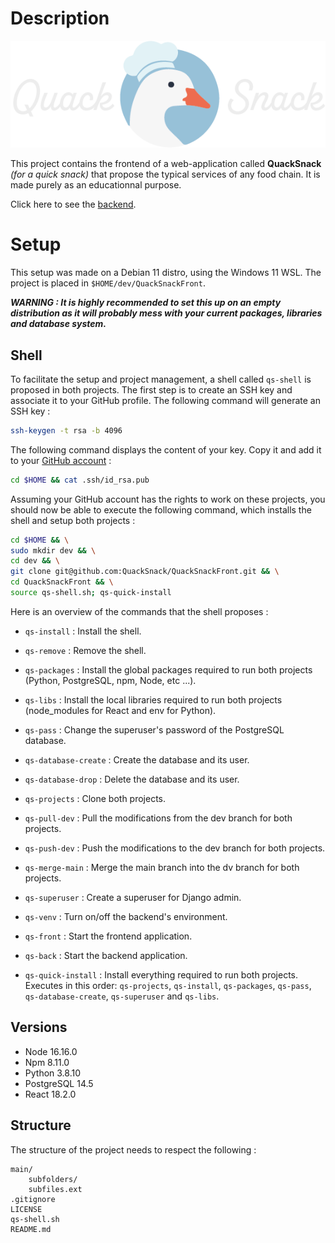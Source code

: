 # Description

<p align="center">
  <img src="https://github.com/QuackSnack/QuackSnackFront/blob/main/front/src/asset/logo/QuackLogo_Dark.png?raw=true" alt="Quack Snack Logo"/>
</p>

This project contains the frontend of a web-application called **QuackSnack** *(for a quick snack)* that propose the typical services of any food chain. It is made purely as an educationnal purpose.

Click here to see the [backend](https://github.com/QuackSnack/QuackSnackBack).

# Setup

This setup was made on a Debian 11 distro, using the Windows 11 WSL. The project is placed in `$HOME/dev/QuackSnackFront`.

***WARNING : It is highly recommended to set this up on an empty distribution as it will probably mess with your current packages, libraries and database system.***

## Shell

To facilitate the setup and project management, a shell called `qs-shell` is proposed in both projects. The first step is to create an SSH key and associate it to your GitHub profile. The following command will generate an SSH key :

```bash
ssh-keygen -t rsa -b 4096
```

The following command displays the content of your key. Copy it and add it to your [GitHub account](https://github.com/settings/keys) :

```bash
cd $HOME && cat .ssh/id_rsa.pub
```

Assuming your GitHub account has the rights to work on these projects, you should now be able to execute the following command, which installs the shell and setup both projects :

```bash
cd $HOME && \
sudo mkdir dev && \
cd dev && \
git clone git@github.com:QuackSnack/QuackSnackFront.git && \
cd QuackSnackFront && \
source qs-shell.sh; qs-quick-install
```

Here is an overview of the commands that the shell proposes :

* `qs-install` : Install the shell.
* `qs-remove` : Remove the shell.
* `qs-packages` : Install the global packages required to run both projects (Python, PostgreSQL, npm, Node, etc ...).
* `qs-libs` : Install the local libraries required to run both projects (node_modules for React and env for Python).
* `qs-pass` : Change the superuser's password of the PostgreSQL database.
* `qs-database-create` : Create the database and its user.
* `qs-database-drop` : Delete the database and its user.
* `qs-projects` : Clone both projects.
* `qs-pull-dev` : Pull the modifications from the dev branch for both projects.
* `qs-push-dev` : Push the modifications to the dev branch for both projects.
* `qs-merge-main` : Merge the main branch into the dv branch for both projects.
* `qs-superuser` : Create a superuser for Django admin.
* `qs-venv` : Turn on/off the backend's environment.
* `qs-front` : Start the frontend application.
* `qs-back` : Start the backend application.

* `qs-quick-install` : Install everything required to run both projects. Executes in this order:  `qs-projects`, `qs-install`, `qs-packages`, `qs-pass`, `qs-database-create`, `qs-superuser` and `qs-libs`.

## Versions

* Node 16.16.0
* Npm 8.11.0
* Python 3.8.10
* PostgreSQL 14.5
* React 18.2.0

## Structure

The structure of the project needs to respect the following :

```
main/
    subfolders/
    subfiles.ext
.gitignore
LICENSE
qs-shell.sh
README.md
```
